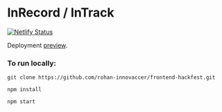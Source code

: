 # InRecord / InTrack

[![Netlify Status](https://api.netlify.com/api/v1/badges/5fc36cb3-a275-4b6b-ad1c-2bc91ab5fe14/deploy-status)](https://app.netlify.com/sites/stupefied-carson-d002e9/deploys) 

Deployment [preview](https://inrecord.netlify.app/).

### To run locally:

```
git clone https://github.com/rohan-innovaccer/frontend-hackfest.git

npm install

npm start
```


